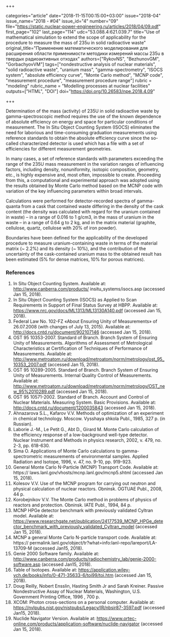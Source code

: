 +++

categories="article"
date="2018-11-15T00:15:00+03:00"
issue="2018-04"
issue_name="2018 - #04"
issue_id="4"
number="09"
file="https://static.nuclear-power-engineering.ru/articles/2018/04/09.pdf"
first_page="102"
last_page="114"
udc="53.088.4:621.039.7"
title="Use of mathematical simulation to extend the scope of applicability for the procedure to measure the mass of 235u in solid radioactive waste"
original_title="Применение математического моделирования для расширения области применимости методики измерений массы 235u в твердых радиоактивных отходах"
authors=["RykovNS", "BezhunovGM", "GorbachyovVM"]
tags=["nondestructive analysis of nuclear materials", "solid radioactive waste", "uranium mass", "gamma-spectrometry", "ISOCS system", "absolute efficiency curve", "Monte Carlo method", "MCNP code", "measurement procedure", "measurement procedure range"]
rubric = "modeling"
rubric_name = "Modelling processes at nuclear facilities"
outputs=["HTML", "DOI"]
doi="https://doi.org/10.26583/npe.2018.4.09"

+++

Determination of the mass (activity) of 235U in solid radioactive waste by gamma-spectroscopic method requires the use of the known dependence of absolute efficiency on energy and space for particular conditions of measurement. The In Situ Object Counting System (ISOCS) eliminates the need for laborious and time-consuming graduation measurements using reference standards to obtain the absolute efficiency curve since the so-called characterized detector is used which has a file with a set of efficiencies for different measurement geometries.

In many cases, a set of reference standards with parameters exceeding the range of the 235U mass measurement in the variation ranges of influencing factors, including density, nonuniformity, isotopic composition, geometry, etc., is highly expensive and, most often, impossible to create. Proceeding from this, a computational and experimental approach was adopted using the results obtained by Monte Carlo method based on the MCNP code with variation of the key influencing parameters within broad intervals.

Calculations were performed for detector-recorded spectra of gamma-quanta from a cask that contained waste differing in the density of the cask content (the density was calculated with regard for the uranium contained in waste) – in a range of 0.016 to 1 g/cm3, in the mass of uranium in the waste – in a range of 0.64 g to 2 kg, and in the matrix material (graphite, cellulose, quartz, cellulose with 20% of iron powder).

Boundaries have been defined for the applicability of the developed procedure to measure uranium-containing waste in terms of the material matrix (~ 2.2%) and its density (~ 10%), and the contribution of the uncertainty of the cask-contained uranium mass to the obtained result has been estimated (5% for dense matrices, 10% for porous matrices).

### References

1. In Situ Object Counting System. Available at: http://www.canberra.com/products/ insitu_systems/isocs.asp (accessed Jan 15, 2018).
2. In Situ Object Counting System (ISOCS) as Applied to Scan Requirements in Support of Final Status Survey at HBPP. Available at: https://www.nrc.gov/docs/ML1313/ML13130A140.pdf (accessed Jan 15, 2018).
3. Federal Law No. 102-FZ «About Ensuring Unity of Measurements» of 26.07.2008 (with changes of July 13, 2015). Available at: http://docs.cntd.ru/document/902107146 (accessed Jan 15, 2018).
4. OST 95 10353-2007. Standard of Branch. Branch System of Ensuring Unity of Measurements. Algorithms of Assessment of Metrological Characteristics at Certification of Techniques of Performance of Measurements. Available at: http://www.metroatom.ru/download/metroatom/norm/metrology/ost_95_10353_2007.pdf (accessed Jan 15, 2018).
5. OST 95 10289-2005. Standard of Branch. Branch System of Ensuring Unity of Measurements. Internal Quality Control of Measurements. Available at: http://www.metroatom.ru/download/metroatom/norm/metrology/OST_new_95%2010289.pdf (accessed Jan 15, 2018).
6. OST 95 10571-2002. Standard of Branch. Account and Control of Nuclear Materials. Measuring System. Basic Provisions. Available at: http://docs.cntd.ru/document/1200035843 (accessed Jan 15, 2018).
7. Ahnazarova S.L., Kafarov V.V. Methods of optimization of an experiment in chemical technology. Mosсow. Vysshaya shkola Publ., 1985, 327 p. (in Russian).
8. Laborie J.-M., Le Petit G., Abt D., Girard M. Monte Carlo calculation of the efficiency response of a low-background well-type detector. Nuclear Instrument and Methods in physics research, 2002, v. 479, no. 2-3, pp. 618-630.
9. Sima O. Applications of Monte Carlo calculations to gamma-spectrometric measurements of environmental samples. Applied Radiation and Isotope, 1996, v. 47, no. 9-10, pp. 919-923.
10. General Monte Carlo N-Particle (MCNP) Transport Code. Available at: https:// laws.lanl.gov/vhosts/mcnp.lanl.gov/mcnp5.shtml (accessed Jan 15, 2018).
11. Kolesov V.V. Use of the MCNP program for carrying out neutron and physical calculation of nuclear reactors. Obninsk. OGTUAE Publ., 2008, 44 p.
12. Korobejnikov V.V. The Monte Carlo method in problems of physics of reactors and protection. Obninsk. IATE Publ., 1994, 84 p.
13. MCNP HPGe detector benchmark with previously validated Cyltran model. Available at: https://www.researchgate.net/publication/24177539_MCNP_HPGe_detector_benchmark_with_previously_validated_Cyltran_model (accessed Jan 15, 2018).
14. MCNP a general Monte Carlo N-particle transport code. Available at: https:// permalink.lanl.gov/object/tr?what=info:lanl-repo/lareport/LA-13709-M (accessed Jan15, 2018).
15. Genie 2000 Software family. Available at: http://www.canberra.com/products/radiochemistry_lab/genie-2000-software.asp (accessed Jan15, 2018).
16. Table of Isotopes. Available at: https://application.wiley-vch.de/books/info/0-471-35633-6/toi99/toi.htm (accessed Jan 15, 2018).
17. Doug Reilly, Nobert Ensslin, Hasting Smith Jr and Sarah Kreiner. Passive Nondestructive Assay of Nuclear Materials, Washington, U.S. Government Printing Office, 1996 , 700 p.
18. XCOM: Photon cross-sections on a personal computer. Available at: https://nvlpubs.nist.gov/nistpubs/Legacy/IR/nbsir87-3597.pdf (accessed Jan15, 2018).
19. Nuclide Navigator Version. Available at: https://www.ortec-online.com/products/application-software/nuclide-navigator (accessed Jan 15, 2018).